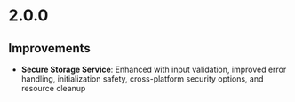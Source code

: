 # 2.0.0

## Improvements
- **Secure Storage Service**: Enhanced with input validation, improved error handling, initialization safety, cross-platform security options, and resource cleanup